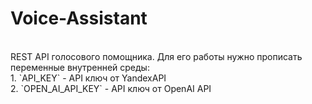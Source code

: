 # Voice-Assistant
<br/>
REST API голосового помощника. Для его работы нужно прописать переменные внутренней среды:<br/>
    1. `API_KEY` - API ключ от YandexAPI
    <br>
    2. `OPEN_AI_API_KEY` - API ключ от OpenAI API
    <br>
